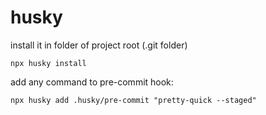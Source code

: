 # husky

install it in folder of project root (.git folder)

```shell
npx husky install
```

add any command to pre-commit hook:

```shell
npx husky add .husky/pre-commit "pretty-quick --staged"
```

